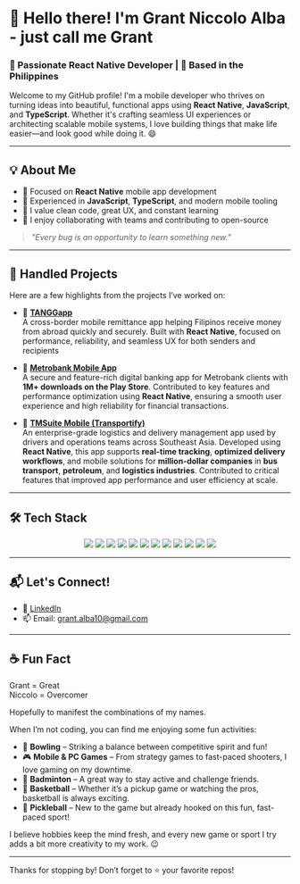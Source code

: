 # 👋 Hello there! I'm Grant Niccolo Alba - just call me Grant

### 🧠 Passionate React Native Developer | 📍 Based in the Philippines

Welcome to my GitHub profile! I'm a mobile developer who thrives on turning ideas into beautiful, functional apps using **React Native**, **JavaScript**, and **TypeScript**. Whether it's crafting seamless UI experiences or architecting scalable mobile systems, I love building things that make life easier—and look good while doing it. 😄

---

## 💡 About Me

- 🎯 Focused on **React Native** mobile app development  
- 🧰 Experienced in **JavaScript**, **TypeScript**, and modern mobile tooling  
- 🚀 I value clean code, great UX, and constant learning  
- 🤝 I enjoy collaborating with teams and contributing to open-source  

> *"Every bug is an opportunity to learn something new."* 

---

## 💼 Handled Projects

Here are a few highlights from the projects I’ve worked on:

- 📲 **[TANGGapp](https://www.tanggapp.com/)**  
  A cross-border mobile remittance app helping Filipinos receive money from abroad quickly and securely. Built with **React Native**, focused on performance, reliability, and seamless UX for both senders and recipients

- 🏦 **[Metrobank Mobile App](https://www.metrobank.com.ph/services/mb-app)**  
  A secure and feature-rich digital banking app for Metrobank clients with **1M+ downloads on the Play Store**. Contributed to key features and performance optimization using **React Native**, ensuring a smooth user experience and high reliability for financial transactions.

- 🚚 **[TMSuite Mobile (Transportify)](https://play.google.com/store/apps/details?id=com.tmsuitemobile)**  
  An enterprise-grade logistics and delivery management app used by drivers and operations teams across Southeast Asia. Developed using **React Native**, this app supports **real-time tracking**, **optimized delivery workflows**, and mobile solutions for **million-dollar companies** in **bus transport**, **petroleum**, and **logistics industries**. Contributed to critical features that improved app performance and user efficiency at scale.

---

## 🛠 Tech Stack

<p align="center">
  <img src="https://img.shields.io/badge/React%20Native-20232A?style=for-the-badge&logo=react&logoColor=61DAFB" />
  <img src="https://img.shields.io/badge/JavaScript-F7DF1E?style=for-the-badge&logo=javascript&logoColor=000" />
  <img src="https://img.shields.io/badge/TypeScript-3178C6?style=for-the-badge&logo=typescript&logoColor=fff" />
  <img src="https://img.shields.io/badge/Expo-000020?style=for-the-badge&logo=expo&logoColor=white" />
  <img src="https://img.shields.io/badge/EAS-4630EB?style=for-the-badge&logo=expo&logoColor=white" />
  <img src="https://img.shields.io/badge/Bugsnag-494949?style=for-the-badge&logo=bugsnag&logoColor=white" />
  <img src="https://img.shields.io/badge/Sentry-362D59?style=for-the-badge&logo=sentry&logoColor=white" />
  <img src="https://img.shields.io/badge/Git-F05032?style=for-the-badge&logo=git&logoColor=white" />
  <img src="https://img.shields.io/badge/npm-CB3837?style=for-the-badge&logo=npm&logoColor=white" />
  <img src="https://img.shields.io/badge/yarn-2C8EBB?style=for-the-badge&logo=yarn&logoColor=white" />
  <img src="https://img.shields.io/badge/Styled%20Components-db7093?style=for-the-badge&logo=styled-components&logoColor=white" />

  <img src="https://img.shields.io/badge/Victory%20Native-4CAF50?style=for-the-badge&logo=chartdotjs&logoColor=white" />
</p>

---

## 📬 Let's Connect!

- 💼 [LinkedIn](https://linkedin.com/in/grant-alba-8517841a8)  
- 📫 Email: grant.alba10@gmail.com
---

## ☕ Fun Fact

Grant = Great </br>
Niccolo = Overcomer

Hopefully to manifest the combinations of my names.


When I’m not coding, you can find me enjoying some fun activities:

- 🎳 **Bowling** – Striking a balance between competitive spirit and fun!
- 🎮 **Mobile & PC Games** – From strategy games to fast-paced shooters, I love gaming on my downtime.
- 🏸 **Badminton** – A great way to stay active and challenge friends.
- 🏀 **Basketball** – Whether it’s a pickup game or watching the pros, basketball is always exciting.
- 🏓 **Pickleball** – New to the game but already hooked on this fun, fast-paced sport!

I believe hobbies keep the mind fresh, and every new game or sport I try adds a bit more creativity to my work. 😉

---

Thanks for stopping by! Don’t forget to ⭐ your favorite repos!
